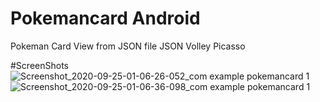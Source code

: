 # Pokemancard Android
Pokeman Card View from JSON file
JSON
Volley
Picasso

#ScreenShots
![Screenshot_2020-09-25-01-06-26-052_com example pokemancard 1](https://user-images.githubusercontent.com/48826547/94193496-c20b3600-fe43-11ea-9538-496445dc3744.png)
![Screenshot_2020-09-25-01-06-36-098_com example pokemancard 1](https://user-images.githubusercontent.com/48826547/94193542-cdf6f800-fe43-11ea-8d2e-cf61d69cdeaf.png)

